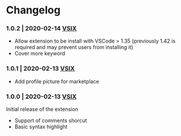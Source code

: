 # Changelog

### 1.0.2 | 2020-02-14 [VSIX](https://marketplace.visualstudio.com/_apis/public/gallery/publishers/Tchoupinax/vsextensions/tilt/1.0.2/vspackage)

- Allow extension to be install with VSCode > 1.35 (previously 1.42 is required and may prevent users from installing it)
- Cover more keyword

### 1.0.1 | 2020-02-13 [VSIX](https://marketplace.visualstudio.com/_apis/public/gallery/publishers/Tchoupinax/vsextensions/tilt/1.0.1/vspackage)

- Add profile picture for marketplace

### 1.0.0 | 2020-02-13 [VSIX](https://marketplace.visualstudio.com/_apis/public/gallery/publishers/Tchoupinax/vsextensions/tilt/1.0.0/vspackage)

Initial release of the extension
- Support of comments shorcut
- Basic syntax highlight
